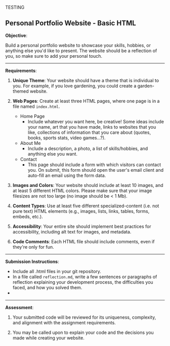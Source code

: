 TESTING

Personal Portfolio Website - Basic HTML
---

**Objective**:

Build a personal portfolio website to showcase your skills, hobbies, or anything else you'd like to present. The website should be a reflection of you, so make sure to add your personal touch.

---

**Requirements**:

1. **Unique Theme**: Your website should have a theme that is individual to you. For example, if you love gardening, you could create a garden-themed website.

2. **Web Pages**: Create at least three HTML pages, where one page is in a file named `index.html`.
    - Home Page
        - Include whatever you want here, be creative! Some ideas include your name, art that you have made, links to websites that you like, collections of information that you care about (quotes, books, sports stats, video games...?).
    - About Me
        - Include a description, a photo, a list of skills/hobbies, and anything else you want.
    - Contact
        - This page should include a form with which visitors can contact you. On submit, this form should open the user's email client and auto-fill an email using the form data.

3. **Images and Colors**: Your website should include at least 10 images, and at least 5 different HTML colors. Please make sure that your image filesizes are not too large (no image should be < 1 Mb).

3. **Content Types**: Use at least five different specialized-content (i.e. not pure text) HTML elements (e.g., images, lists, links, tables, forms, embeds, etc.).

4. **Accessibility**: Your entire site should implement best practices for accessibility, including alt text for images, and metadata.

5. **Code Comments**: Each HTML file should include comments, even if they're only for fun.


---

**Submission Instructions**:

- Include all .html files in your git repository. 
- In a file called `reflection.md`, write a few sentences or paragraphs of reflection explaining your development process, the difficulties you faced, and how you solved them.
- 

---

**Assessment**:

1. Your submitted code will be reviewed for its uniqueness, complexity, and alignment with the assignment requirements.

2. You may be called upon to explain your code and the decisions you made while creating your website.